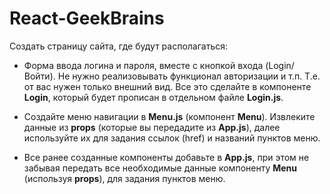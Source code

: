 # React-GeekBrains

Создать страницу сайта, где будут располагаться:
- Форма ввода логина и пароля, вместе с кнопкой входа (Login/Войти). Не нужно реализовывать функционал авторизации и т.п. Т.е. от вас нужен только внешний вид. Все это сделайте в компоненте **Login**, который будет прописан в отдельном файле **Login.js**.
- Создайте меню навигации в **Menu.js** (компонент **Menu**). Извлеките данные из **props** (которые вы передадите из **App.js**), далее используйте их для задания ссылок (href) и названий пунктов меню.

- Все ранее созданные компоненты добавьте в **App.js**, при этом не забывая передать все необходимые данные компоненту **Menu** (используя **props**), для задания пунктов меню.